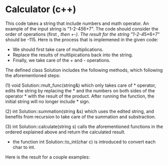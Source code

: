 # Calculator (c++)

This code takes a string that include numbers and math operator. An example of the input string is "1-2-4*5*6+7". The code should consider the order of operations (first *, then +-). The result for the string "1-2-4*5*6+7" should be -115.
Here is the process that is implemened in the given code:

* We should first take care of multiplications.
* Replace the results of multlipications back into the string.
* Finally, we take care of the + and - operations.

The defined class Solution includes the following methods, which following the aforementioned steps:

(1) void Solution::mult_func(string&) which only takes care of * operator, edits the string by replacing the * and the numbers on both sides of the operator * with the result of the product. After running the function, the initial string will no longer include * sign.

(2) int Solution::summation(string &s) which uses the edited string, and benefits from recursion to take care of the summation and substraction.

(3) int Solution::calculate(string s) calls the aforementioned functions in the ordered explained above and return the calculated result.

* the function int Solution::to_int(char c) is introduced to convert each char to int.

Here is the result for a couple examples:



